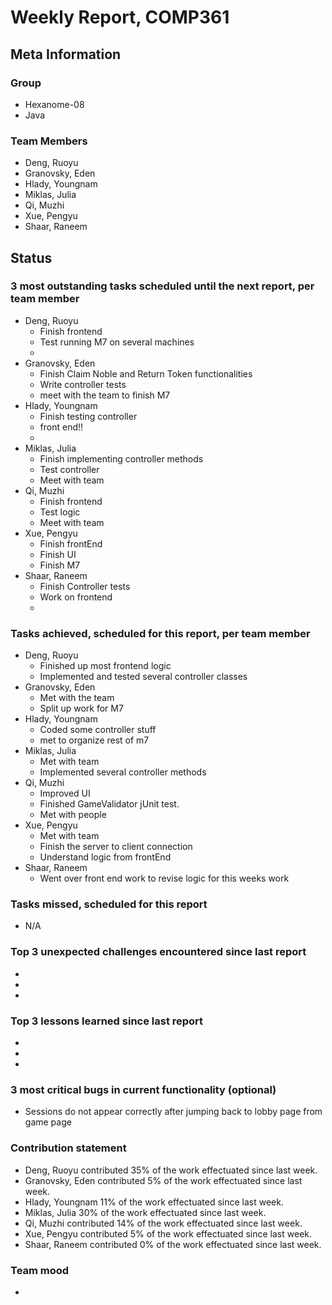 # Weekly Report, COMP361

## Meta Information

### Group

 * Hexanome-08
 * Java

### Team Members

 * Deng, Ruoyu
 * Granovsky, Eden
 * Hlady, Youngnam
 * Miklas, Julia
 * Qi, Muzhi
 * Xue, Pengyu
 * Shaar, Raneem

## Status

### 3 most outstanding tasks scheduled until the next report, per team member

 * Deng, Ruoyu
    * Finish frontend 
    * Test running M7 on several machines
    * 
 * Granovsky, Eden
    * Finish Claim Noble and Return Token functionalities
    * Write controller tests
    * meet with the team to finish M7
 * Hlady, Youngnam
    * Finish testing controller
    * front end!!
    * 
 * Miklas, Julia
    * Finish implementing controller methods
    * Test controller
    * Meet with team
 * Qi, Muzhi
    * Finish frontend
    * Test logic
    * Meet with team
 * Xue, Pengyu
    * Finish frontEnd
    * Finish UI
    * Finish M7
 * Shaar, Raneem
    * Finish Controller tests
    * Work on frontend
    *  

### Tasks achieved, scheduled for this report, per team member

 * Deng, Ruoyu
    * Finished up most frontend logic
    * Implemented and tested several controller classes
 * Granovsky, Eden
    * Met with the team
    * Split up work for M7
 * Hlady, Youngnam
    * Coded some controller stuff
    * met to organize rest of m7
 * Miklas, Julia
    * Met with team
    * Implemented several controller methods
 * Qi, Muzhi
    * Improved UI
    * Finished GameValidator jUnit test.
    * Met with people
 * Xue, Pengyu
    * Met with team
    * Finish the server to client connection
    * Understand logic from frontEnd
 * Shaar, Raneem
    * Went over front end work to revise logic for this weeks work

### Tasks missed, scheduled for this report

 * N/A

### Top 3 unexpected challenges encountered since last report

  * 
  * 
  * 

### Top 3 lessons learned since last report

  * 
  * 
  * 

### 3 most critical bugs in current functionality (optional)

  * Sessions do not appear correctly after jumping back to lobby page from game page

### Contribution statement

 * Deng, Ruoyu contributed 35% of the work effectuated since last week.
 * Granovsky, Eden contributed 5% of the work effectuated since last week.
 * Hlady, Youngnam 11% of the work effectuated since last week.
 * Miklas, Julia 30% of the work effectuated since last week.
 * Qi, Muzhi contributed 14% of the work effectuated since last week.
 * Xue, Pengyu contributed 5% of the work effectuated since last week.
 * Shaar, Raneem contributed 0% of the work effectuated since last week.

### Team mood

 *
